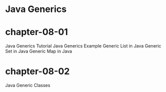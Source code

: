 # Java Generics   

# chapter-08-01
Java Generics Tutorial
		Java Generics Example
		Generic List in Java
		Generic Set in Java
		Generic Map in Java

# chapter-08-02
Java Generic Classes








